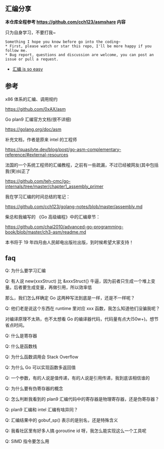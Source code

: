 ## 汇编分享

**本仓库全程参考 <https://github.com/cch123/asmshare> 内容**

只为自身学习，不要打我~

```
Something I hope you know before go into the coding~
* First, please watch or star this repo, I'll be more happy if you follow me.
* Bug report, questions and discussion are welcome, you can post an issue or pull a request.
```

* [汇编 is so easy](docs/layout.md)

## 参考

x86 体系的汇编、调用规约

https://github.com/0xAX/asm

Go plan9 汇编官方文档(很不详细)

https://golang.org/doc/asm

补充文档，作者是原来 intel 的工程师

https://quasilyte.dev/blog/post/go-asm-complementary-reference/#external-resources

法国的一个系统工程师的汇编教程，之前有一些疏漏，不过已经被网友(其中包括我(笑)纠正了

https://github.com/teh-cmc/go-internals/tree/master/chapter1_assembly_primer

我在学习汇编的时间总结的笔记：

https://github.com/cch123/golang-notes/blob/master/assembly.md

柴总和我编写的 《Go 高级编程》中的汇编章节：

https://github.com/chai2010/advanced-go-programming-book/blob/master/ch3-asm/readme.md

本书将于 19 年四月由人民邮电出版社出版，到时候希望大家支持！

## faq

Q: 为什么要学习汇编

Q: 有人说 new(xxxStruct) 比 &xxxStruct{} 牛逼，因为前者只生成一个堆上变量。后者要生成变量，再做引用，所以效率低

那么，我们怎么样确定 Go 这两种写法到底是一样，还是不一样呢？

Q: 他们老是说这个东西在 runtime 里对应 xxx 函数，我怎么知道他们没骗我呢？

对编译原理不太熟，也不太想看 Go 的编译器代码，代码量有点大(50w+)。想节省点时间。

Q: 什么是寄存器

Q: 什么是函数栈

Q: 为什么函数调用会 Stack Overflow

Q: 为什么 Go 可以实现函数多返回值

Q: 一个参数，有的人说是值传递，有的人说是引用传递，我到底该相信谁的

Q: 为什么要有伪寄存器的概念

Q: 怎么判断我看到的 plan9 汇编代码中的寄存器是物理寄存器，还是伪寄存器？

Q: plan9 汇编和 intel 汇编有啥异同？

Q: 汇编结果中的 gobuf_sp() 表示的是别名，还是特殊含义

Q: 我看社区里有好多人搞 goroutine id 呀，我怎么能实现这么一个工具呢

Q: SIMD 指令要怎么用
